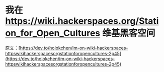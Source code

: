 # 我在 https://wiki.hackerspaces.org/Station_for_Open_Cultures 维基黑客空间

原文：[https://dev.to/holokchen/im-on-wiki-hackerspaces-httpswikihackerspacesorgstationforopencultures-2p45](https://dev.to/holokchen/im-on-wiki-hackerspaces-httpswikihackerspacesorgstationforopencultures-2p45)